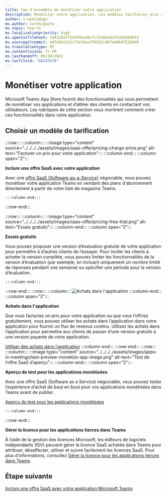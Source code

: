 ```yaml
---
title: Vue d’ensemble de monétiser votre application
description: Monétiser votre application. Les modèles tarifaires pris en charge sont les essais gratuits, les achats dans l’application et incluent une offre SaaS avec votre application.
author: v-npaladugu
ms.author: surbhigupta
ms.topic: how-to
ms.localizationpriority: high
ms.openlocfilehash: 144328aff254f94a3bcfc7e383e82dfa93d0d8fd
ms.sourcegitcommit: edfe85e312c73e34aa795922c4b7eb0647528d48
ms.translationtype: MT
ms.contentlocale: fr-FR
ms.lasthandoff: 09/30/2022
ms.locfileid: "68243576"
---
```

# <a name="monetize-your-app"></a>Monétiser votre application

Microsoft Teams App Store fournit des fonctionnalités qui vous permettent de monétiser vos applications et d’attirer des clients en contactant vos utilisateurs. Les rubriques de cette section vous montrent comment créer ces fonctionnalités dans votre application.

## <a name="choose-a-pricing-model"></a>Choisir un modèle de tarification

:::row:::
    :::column:::
        :::image type="content" source="../../../../assets/images/saas-offer/pricing-charge-price.png" alt-text="Facturer un prix pour votre application":::
    :::column-end:::
    :::column span="2":::

**Inclure une offre SaaS avec votre application**

Avec une [offre SaaS (Software-as-a-Service)](~/concepts/deploy-and-publish/appsource/prepare/include-saas-offer.md) négociable, vous pouvez monétiser votre application Teams en vendant des plans d'abonnement directement à partir de votre liste de magasins Teams.

    :::column-end:::
:::row-end:::

:::row:::
    :::column:::
     :::image type="content" source="../../../../assets/images/saas-offer/pricing-free-trial.png" alt-text="Essais gratuits":::
    :::column-end:::
    :::column span="2":::

**Essais gratuits**

Vous pouvez proposer une version d’évaluation gratuite de votre application pour permettre à d’autres clients de l’essayer. Pour inciter les clients à acheter la version complète, vous pouvez limiter les fonctionnalités de la version d’évaluation (par exemple, en incluant uniquement un nombre limité de réponses pendant une semaine) ou spécifier une période pour la version d’évaluation.

    :::column-end:::
:::row-end:::
:::row:::
    :::column:::
        ![Achats dans l'application](~/assets/images/saas-offer/pricing-in-app-purchases.png)
    :::column-end:::
    :::column span="2":::

**Achats dans l'application**

Que vous facturiez un prix pour votre application ou que vous l’offriez gratuitement, vous pouvez utiliser les achats dans l’application dans votre application pour fournir un flux de revenus continu. Utilisez les achats dans l’application pour permettre aux clients de passer d’une version gratuite à une version payante de votre application.

[Utiliser des achats dans l’application](~/concepts/deploy-and-publish/appsource/prepare/in-app-purchase-flow.md)
    :::column-end:::
:::row-end:::
:::row:::
    :::column:::
        :::image type="content" source="../../../../assets/images/apps-in-meetings/test-preview-monetize-app-image.png" alt-text="Test de l’offre SaaS d’aperçu":::
    :::column-end:::
    :::column span="2":::

**Aperçu de test pour les applications monétisées**

Avec une offre SaaS (Software as a Service) négociable, vous pouvez tester l’expérience d’achat de bout en bout pour vos applications monétisées dans Teams avant de publier.

[Aperçu du test pour les applications monétisées](Test-preview-for-monetized-apps.md)

    :::column-end:::
:::row-end:::

**Gérer la licence pour les applications tierces dans Teams**

À l’aide de la gestion des licences Microsoft, les éditeurs de logiciels indépendants (ISV) peuvent gérer la licence SaaS achetée dans Teams pour attribuer, désaffecter, utiliser et suivre facilement les licences SaaS. Pour plus d’informations, consultez [Gérer la licence pour les applications tierces dans Teams](include-saas-offer.md#manage-license-for-third-party-apps-in-teams).

## <a name="next-step"></a>Étape suivante

[Inclure une offre SaaS avec votre application Microsoft Teams](~/concepts/deploy-and-publish/appsource/prepare/include-saas-offer.md)
